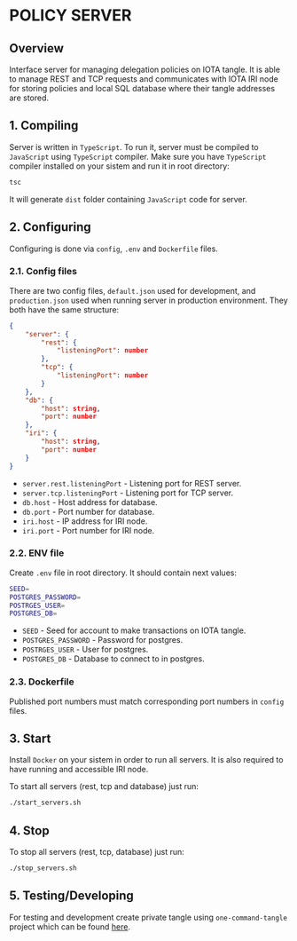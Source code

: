 # POLICY SERVER
## Overview
Interface server for managing delegation policies on IOTA tangle.
It is able to manage REST and TCP requests and communicates with IOTA IRI node for storing policies and local SQL database where their tangle addresses are stored.

## 1. Compiling
Server is written in `TypeScript`. To run it, server must be compiled to `JavaScript` using `TypeScript` compiler. Make sure you have `TypeScript` compiler installed on your sistem and run it in root directory:
```bash
tsc
```
It will generate `dist` folder containing `JavaScript` code for server.

## 2. Configuring
Configuring is done via `config`, `.env` and `Dockerfile` files.

### 2.1. Config files
There are two config files, `default.json` used for development, and `production.json` used when running server in production environment. They both have the same structure:
```JSON
{
    "server": {
        "rest": {
            "listeningPort": number
        },
        "tcp": {
            "listeningPort": number
        }
    },
    "db": {
        "host": string,
        "port": number
    },
    "iri": {
        "host": string,
        "port": number
    }
}
```
* `server.rest.listeningPort` - Listening port for REST server.
* `server.tcp.listeningPort` - Listening port for TCP server.
* `db.host` - Host address for database.
* `db.port` - Port number for database.
* `iri.host` - IP address for IRI node.
* `iri.port` - Port number for IRI node.

### 2.2. ENV file
Create `.env` file in root directory. It should contain next values:
```bash
SEED=
POSTGRES_PASSWORD=
POSTRGES_USER=
POSTGRES_DB=
```

* `SEED` - Seed for account to make transactions on IOTA tangle.
* `POSTGRES_PASSWORD` - Password for postgres.
* `POSTRGES_USER` - User for postgres.
* `POSTGRES_DB` - Database to connect to in postgres.

### 2.3. Dockerfile
Published port numbers must match corresponding port numbers in `config` files.

## 3. Start
Install `Docker` on your sistem in order to run all servers. It is also required to have running and accessible IRI node.

To start all servers (rest, tcp and database) just run:
```bash
./start_servers.sh
```

## 4. Stop
To stop all servers (rest, tcp, database) just run:
```bash
./stop_servers.sh
```

## 5. Testing/Developing

For testing and development create private tangle using `one-command-tangle` project which can be found [here](https://github.com/iota-community/one-command-tangle).

